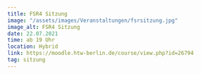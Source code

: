 ```yaml
---
title: FSR4 Sitzung
image: "/assets/images/Veranstaltungen/fsrsitzung.jpg"
image_alt: FSR4 Sitzung
date: 22.07.2021
time: ab 19 Uhr
location: Hybrid
link: https://moodle.htw-berlin.de/course/view.php?id=26794
tag: sitzung
---
```

